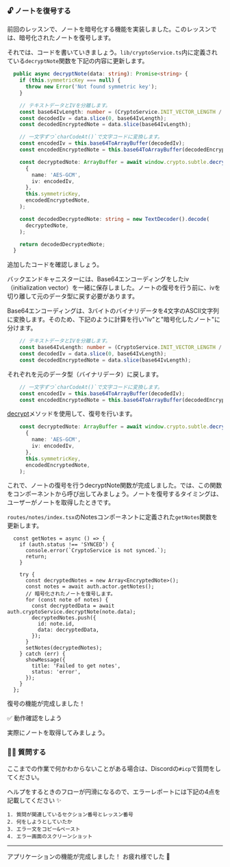### 🔓 ノートを復号する

前回のレッスンで、ノートを暗号化する機能を実装しました。このレッスンでは、暗号化されたノートを復号します。

それでは、コードを書いていきましょう。`lib/cryptoService.ts`内に定義されている`decryptNote`関数を下記の内容に更新します。

```ts
  public async decryptNote(data: string): Promise<string> {
    if (this.symmetricKey === null) {
      throw new Error('Not found symmetric key');
    }

    // テキストデータとIVを分離します。
    const base64IvLength: number = (CryptoService.INIT_VECTOR_LENGTH / 3) * 4;
    const decodedIv = data.slice(0, base64IvLength);
    const decodedEncryptedNote = data.slice(base64IvLength);

    // 一文字ずつ`charCodeAt()`で文字コードに変換します。
    const encodedIv = this.base64ToArrayBuffer(decodedIv);
    const encodedEncryptedNote = this.base64ToArrayBuffer(decodedEncryptedNote);

    const decryptedNote: ArrayBuffer = await window.crypto.subtle.decrypt(
      {
        name: 'AES-GCM',
        iv: encodedIv,
      },
      this.symmetricKey,
      encodedEncryptedNote,
    );

    const decodedDecryptedNote: string = new TextDecoder().decode(
      decryptedNote,
    );

    return decodedDecryptedNote;
  }
```

追加したコードを確認しましょう。

バックエンドキャニスターには、Base64エンコーディングをしたiv（initialization vector）を一緒に保存しました。ノートの復号を行う前に、ivを切り離して元のデータ型に戻す必要があります。

Base64エンコーディングは、3バイトのバイナリデータを4文字のASCII文字列に変換します。そのため、下記のように計算を行い"iv"と"暗号化したノート"に分けます。

```ts
    // テキストデータとIVを分離します。
    const base64IvLength: number = (CryptoService.INIT_VECTOR_LENGTH / 3) * 4;
    const decodedIv = data.slice(0, base64IvLength);
    const decodedEncryptedNote = data.slice(base64IvLength);
```

それぞれを元のデータ型（バイナリデータ）に戻します。

```ts
    // 一文字ずつ`charCodeAt()`で文字コードに変換します。
    const encodedIv = this.base64ToArrayBuffer(decodedIv);
    const encodedEncryptedNote = this.base64ToArrayBuffer(decodedEncryptedNote);
```

[decrypt](https://developer.mozilla.org/en-US/docs/Web/API/SubtleCrypto/decrypt)メソッドを使用して、復号を行います。

```ts
    const decryptedNote: ArrayBuffer = await window.crypto.subtle.decrypt(
      {
        name: 'AES-GCM',
        iv: encodedIv,
      },
      this.symmetricKey,
      encodedEncryptedNote,
    );
```

これで、ノートの復号を行うdecryptNote関数が完成しました。では、この関数をコンポーネントから呼び出してみましょう。ノートを復号するタイミングは、ユーザーがノートを取得したときです。

`routes/notes/index.tsx`のNotesコンポーネントに定義された`getNotes`関数を更新します。

```tsx
  const getNotes = async () => {
    if (auth.status !== 'SYNCED') {
      console.error(`CryptoService is not synced.`);
      return;
    }

    try {
      const decryptedNotes = new Array<EncryptedNote>();
      const notes = await auth.actor.getNotes();
      // 暗号化されたノートを復号します。
      for (const note of notes) {
        const decryptedData = await auth.cryptoService.decryptNote(note.data);
        decryptedNotes.push({
          id: note.id,
          data: decryptedData,
        });
      }
      setNotes(decryptedNotes);
    } catch (err) {
      showMessage({
        title: 'Failed to get notes',
        status: 'error',
      });
    }
  };
```

復号の機能が完成しました！ 

✅ 動作確認をしよう

実際にノートを取得してみましょう。

<!-- TODO: 実際にやってみた画像を追加する -->

### 🙋‍♂️ 質問する

ここまでの作業で何かわからないことがある場合は、Discordの`#icp`で質問をしてください。

ヘルプをするときのフローが円滑になるので、エラーレポートには下記の4点を記載してください ✨

```
1. 質問が関連しているセクション番号とレッスン番号
2. 何をしようとしていたか
3. エラー文をコピー&ペースト
4. エラー画面のスクリーンショット
```

---

アプリケーションの機能が完成しました！ お疲れ様でした 🎉